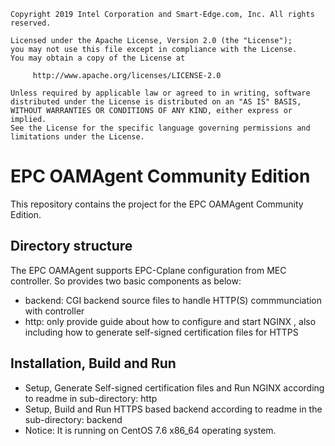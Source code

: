 ```text
Copyright 2019 Intel Corporation and Smart-Edge.com, Inc. All rights reserved.

Licensed under the Apache License, Version 2.0 (the "License");
you may not use this file except in compliance with the License.
You may obtain a copy of the License at

     http://www.apache.org/licenses/LICENSE-2.0

Unless required by applicable law or agreed to in writing, software
distributed under the License is distributed on an "AS IS" BASIS,
WITHOUT WARRANTIES OR CONDITIONS OF ANY KIND, either express or implied.
See the License for the specific language governing permissions and
limitations under the License.
```

# EPC OAMAgent Community Edition

This repository contains the project for the EPC OAMAgent Community Edition.

## Directory structure

The EPC OAMAgent supports EPC-Cplane configuration from MEC controller. So provides two basic components as below:

- backend: CGI backend source files to handle HTTP(S) commmunciation with controller
- http: only provide guide about how to configure and start NGINX , also including how to generate self-signed certification files for HTTPS

## Installation, Build and Run

- Setup, Generate Self-signed certification files and Run NGINX according to readme in sub-directory: http
- Setup, Build and Run HTTPS based backend according to readme in the sub-directory: backend
- Notice: It is running on CentOS 7.6 x86_64 operating system.
